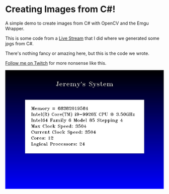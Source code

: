 # Creating Images from C#! 

A simple demo to create images from C# with OpenCV and the Emgu Wrapper. 

This is some code from a [Live Stream](https://www.youtube.com/watch?v=WkFeAwxoBCw) that I did where we generated some jpgs from C#. 

There's nothing fancy or amazing here, but this is the code we wrote. 

[Follow me on Twitch](https://www.twitch.tv/jeremymorgan) for more nonsense like this. 

![Create Images from C#](https://github.com/JeremyMorgan/create-images-from-c-sharp/blob/main/ourImage.jpg)
